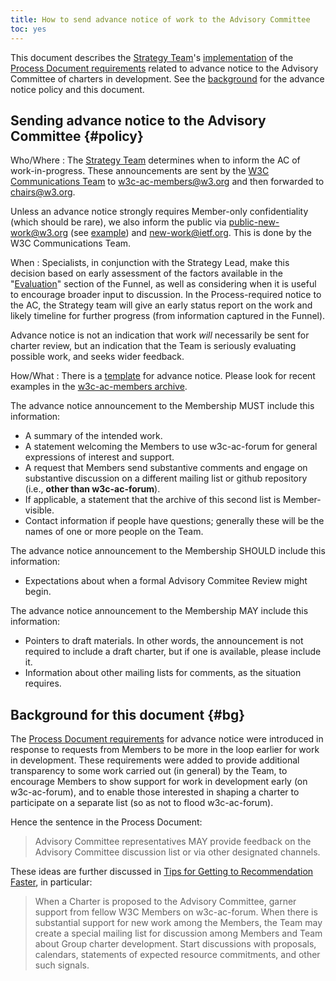 ```yaml
---
title: How to send advance notice of work to the Advisory Committee
toc: yes
---
```


This document describes the [Strategy Team](https://www.w3.org/staff/strat/)'s [implementation](#policy) of the [Process Document requirements](https://www.w3.org/policies/process/#WGCharterDevelopment) related to advance notice to the Advisory Committee of charters in development. See the [background](#bg) for the advance notice policy and this document.

## Sending advance notice to the Advisory Committee {#policy}

Who/Where
: The [Strategy Team](https://www.w3.org/staff/strat/) determines when
to inform the AC of work-in-progress. These announcements are sent by
the [W3C Communications Team](https://www.w3.org/staff/comm/) to w3c-ac-members@w3.org
and then forwarded to chairs@w3.org.

  Unless an advance notice strongly requires Member-only confidentiality
(which should be rare), we also inform the public
via [public-new-work@w3.org](https://lists.w3.org/Archives/Public/public-new-work/)
(see [example](https://lists.w3.org/Archives/Public/public-new-work/2022Mar/0012.html))
and [new-work@ietf.org](https://www.ietf.org/mailman/listinfo/new-work). This
is done by the W3C Communications Team.

When
: Specialists, in conjunction with the Strategy Lead, make this
decision based on early assessment of the factors available in the
"[Evaluation](https://github.com/w3c/strategy/blob/master/3.Evaluation.md)" section of the Funnel,
as well as considering when it is useful to encourage broader input to
discussion. In the Process-required notice to the AC, the Strategy
team will give an early status report on the work and likely timeline
for further progress (from information captured in the Funnel).

  Advance notice is not an indication that work *will* necessarily be
sent for charter review, but an indication that the Team is seriously
evaluating possible work, and seeks wider feedback.

How/What
: There is a [template](https://www.w3.org/new-doc-from-template?location=%2FTeam%2F&amp;template=%2Fafs%2Fw3.org%2Fpub%2FWWW%2FTeam%2FTemplates%2Fadv-charter.html&amp;submit=Continue...)
for advance notice</a>. Please look for recent examples in the
[w3c-ac-members archive](https://lists.w3.org/Archives/Member/w3c-ac-members/).

  The advance notice announcement to the Membership MUST include this
information:

  - A summary of the intended work.
  - A statement welcoming the Members to use w3c-ac-forum for general expressions of interest and support.
  - A request that Members send substantive comments and engage on substantive discussion on a different mailing list or github repository (i.e., **other than w3c-ac-forum**).
  - If applicable, a statement that the archive of this second list is Member-visible.
  - Contact information if people have questions; generally these will be the names of one or more people on the Team.

  The advance notice announcement to the Membership SHOULD include this
information:

  - Expectations about when a formal Advisory Commitee Review might begin.

  The advance notice announcement to the Membership MAY include this
information:

  - Pointers to draft materials. In other words, the announcement is not
required to include a draft charter, but if one is available, please include it.
  - Information about other mailing lists for comments, as the situation requires.

## Background for this document {#bg}

The [Process Document requirements](https://www.w3.org/policies/process/#WGCharterDevelopment) for advance notice were introduced in response to requests from Members to be more in the loop earlier for work in development. These requirements were added to provide additional transparency to some work carried out (in general) by the Team, to encourage Members to show support for work in development early (on w3c-ac-forum), and to enable those interested in shaping a charter to participate on a separate list (so as not to flood w3c-ac-forum).

Hence the sentence in the Process Document:
> Advisory Committee representatives MAY provide feedback on the Advisory Committee discussion list or via other designated channels.

These ideas are further discussed in [Tips for Getting to Recommendation Faster](http://www.w3.org/2002/05/rec-tips),
in particular:

> When a Charter is proposed to the Advisory Committee, garner support from fellow W3C Members on w3c-ac-forum. When there is substantial support for new work among the Members, the Team may create a special mailing list for discussion among Members and Team about Group charter development. Start discussions with proposals, calendars, statements of expected resource commitments, and other such signals.
